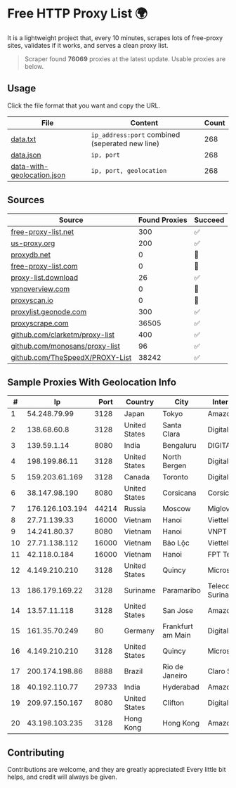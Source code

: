 
# Free HTTP Proxy List 🌍

It is a lightweight project that, every 10 minutes, scrapes lots of free-proxy sites, validates if it works, and serves a clean proxy list.


> Scraper found **76069** proxies at the latest update. Usable proxies are below.

## Usage

Click the file format that you want and copy the URL.


|File|Content|Count|
|----|-------|-----|
|[data.txt](https://raw.githubusercontent.com/themiralay/Proxy-List-World/master/data.txt)|`ip_address:port` combined (seperated new line)|268|
|[data.json](https://raw.githubusercontent.com/themiralay/Proxy-List-World/master/data.json)|`ip, port`|268|
|[data-with-geolocation.json](https://raw.githubusercontent.com/themiralay/Proxy-List-World/master/data-with-geolocation.json)|`ip, port, geolocation`|268|

## Sources

|Source|Found Proxies|Succeed|
|------|-------------|-------|
|[free-proxy-list.net](https://free-proxy-list.net)|300|✅|
|[us-proxy.org](https://www.us-proxy.org)|200|✅|
|[proxydb.net](http://proxydb.net)|0|🚫|
|[free-proxy-list.com](https://free-proxy-list.com/?page=&port=&type%5B%5D=http&type%5B%5D=https&up_time=0&search=Search)|0|🚫|
|[proxy-list.download](https://www.proxy-list.download/HTTP)|26|✅|
|[vpnoverview.com](https://vpnoverview.com/privacy/anonymous-browsing/free-proxy-servers)|0|🚫|
|[proxyscan.io](https://www.proxyscan.io)|0|🚫|
|[proxylist.geonode.com](https://proxylist.geonode.com/api/proxy-list?limit=300&page=1&sort_by=lastChecked&sort_type=desc&protocols=http,https)|300|✅|
|[proxyscrape.com](https://api.proxyscrape.com/v2/?request=displayproxies&protocol=http&timeout=10000&country=all&ssl=all&anonymity=all)|36505|✅|
|[github.com/clarketm/proxy-list](https://raw.githubusercontent.com/clarketm/proxy-list/master/proxy-list-raw.txt)|400|✅|
|[github.com/monosans/proxy-list](https://raw.githubusercontent.com/monosans/proxy-list/main/proxies/http.txt)|96|✅|
|[github.com/TheSpeedX/PROXY-List](https://raw.githubusercontent.com/TheSpeedX/PROXY-List/master/http.txt)|38242|✅|


## Sample Proxies With Geolocation Info

|#|Ip|Port|Country|City|Internet Service Provider|
|-|--|----|-------|----|-------------------------|
|1|54.248.79.99|3128|Japan|Tokyo|Amazon.com, Inc.|
|2|138.68.60.8|3128|United States|Santa Clara|DigitalOcean, LLC|
|3|139.59.1.14|8080|India|Bengaluru|DIGITALOCEAN|
|4|198.199.86.11|3128|United States|North Bergen|DigitalOcean, LLC|
|5|159.203.61.169|3128|Canada|Toronto|DigitalOcean, LLC|
|6|38.147.98.190|8080|United States|Corsicana|Corsicana ISD|
|7|176.126.103.194|44214|Russia|Moscow|Miglovets Egor Andreevich|
|8|27.71.139.33|16000|Vietnam|Hanoi|Viettel Group|
|9|14.241.80.37|8080|Vietnam|Hanoi|VNPT|
|10|27.71.138.112|16000|Vietnam|Bảo Lộc|Viettel Group|
|11|42.118.0.184|16000|Vietnam|Hanoi|FPT Telecom Company|
|12|4.149.210.210|3128|United States|Quincy|Microsoft Corporation|
|13|186.179.169.22|3128|Suriname|Paramaribo|Telecommunicationcompany Suriname - TeleSur|
|14|13.57.11.118|3128|United States|San Jose|Amazon.com, Inc.|
|15|161.35.70.249|80|Germany|Frankfurt am Main|DigitalOcean, LLC|
|16|4.149.210.210|3128|United States|Quincy|Microsoft Corporation|
|17|200.174.198.86|8888|Brazil|Rio de Janeiro|Claro S.A|
|18|40.192.110.77|29733|India|Hyderabad|Amazon.com, Inc.|
|19|209.97.150.167|8080|United States|Clifton|DigitalOcean, LLC|
|20|43.198.103.235|3128|Hong Kong|Hong Kong|Amazon.com, Inc.|



## Contributing

Contributions are welcome, and they are greatly appreciated! Every
little bit helps, and credit will always be given.

